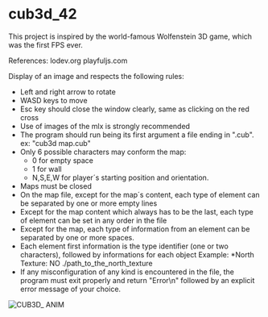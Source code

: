 # cub3d_42

This project is inspired by the world-famous Wolfenstein 3D game, which was the first FPS ever.

References:
lodev.org
playfuljs.com

Display of an image and respects the following rules:
- Left and right arrow to rotate
- WASD keys to move
- Esc key should close the window clearly, same as clicking on the red cross
- Use of images of the mlx is strongly recommended
- The program should run being its first argument a file ending in ".cub". ex: "cub3d map.cub"
- Only 6 possible characters may conform the map:
	- 0 for empty space
	- 1 for wall
	- N,S,E,W for player´s starting position and orientation.
- Maps must be closed
- On the map file, except for the map´s content, each type of element can be separated by one or more empty lines
- Except for the map content which always has to be the last, each type of element can be set in any order in the file
- Except for the map, each type of information from an element can be separated by one or more spaces.
- Each element first information is the type identifier (one or two characters), followed by informations for each object
	Example:
		*North Texture:
		NO ./path_to_the_north_texture
- If any misconfiguration of any kind is encountered in the file, the program must exit properly and return "Error\n" followed by an explicit error message of your choice.

![CUB3D_ ANIM](https://github.com/erwkuvi/cub3d_42/blob/main/assets/cub3d_anim.gif)
